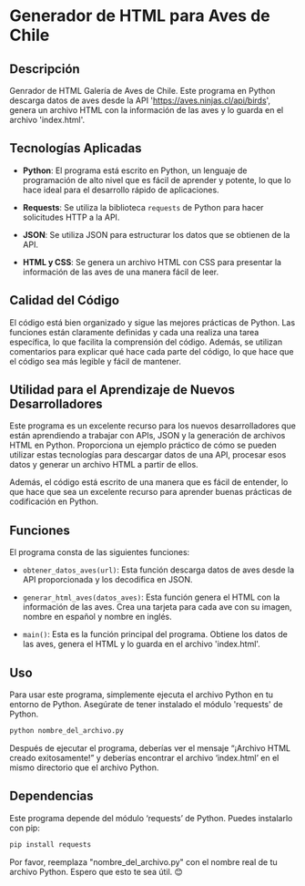 # Generador de HTML para Aves de Chile

## Descripción 
Genrador de HTML Galería de Aves de Chile. Este programa en Python descarga datos de aves desde la API 'https://aves.ninjas.cl/api/birds', genera un archivo HTML con la información de las aves y lo guarda en el archivo 'index.html'.

## Tecnologías Aplicadas

- **Python**: El programa está escrito en Python, un lenguaje de programación de alto nivel que es fácil de aprender y potente, lo que lo hace ideal para el desarrollo rápido de aplicaciones.

- **Requests**: Se utiliza la biblioteca `requests` de Python para hacer solicitudes HTTP a la API.

- **JSON**: Se utiliza JSON para estructurar los datos que se obtienen de la API.

- **HTML y CSS**: Se genera un archivo HTML con CSS para presentar la información de las aves de una manera fácil de leer.

## Calidad del Código

El código está bien organizado y sigue las mejores prácticas de Python. Las funciones están claramente definidas y cada una realiza una tarea específica, lo que facilita la comprensión del código. Además, se utilizan comentarios para explicar qué hace cada parte del código, lo que hace que el código sea más legible y fácil de mantener.

## Utilidad para el Aprendizaje de Nuevos Desarrolladores

Este programa es un excelente recurso para los nuevos desarrolladores que están aprendiendo a trabajar con APIs, JSON y la generación de archivos HTML en Python. Proporciona un ejemplo práctico de cómo se pueden utilizar estas tecnologías para descargar datos de una API, procesar esos datos y generar un archivo HTML a partir de ellos.

Además, el código está escrito de una manera que es fácil de entender, lo que hace que sea un excelente recurso para aprender buenas prácticas de codificación en Python.

## Funciones

El programa consta de las siguientes funciones:

- `obtener_datos_aves(url)`: Esta función descarga datos de aves desde la API proporcionada y los decodifica en JSON.

- `generar_html_aves(datos_aves)`: Esta función genera el HTML con la información de las aves. Crea una tarjeta para cada ave con su imagen, nombre en español y nombre en inglés.

- `main()`: Esta es la función principal del programa. Obtiene los datos de las aves, genera el HTML y lo guarda en el archivo 'index.html'.

## Uso

Para usar este programa, simplemente ejecuta el archivo Python en tu entorno de Python. Asegúrate de tener instalado el módulo 'requests' de Python.

```bash
python nombre_del_archivo.py
```
Después de ejecutar el programa, deberías ver el mensaje “¡Archivo HTML creado exitosamente!” y deberías encontrar el archivo ‘index.html’ en el mismo directorio que el archivo Python.

## Dependencias
Este programa depende del módulo ‘requests’ de Python. Puedes instalarlo con pip:

```bash
pip install requests
```

Por favor, reemplaza "nombre_del_archivo.py" con el nombre real de tu archivo Python. Espero que esto te sea útil. 😊

